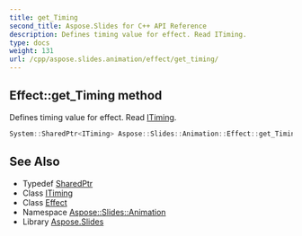 ```yaml
---
title: get_Timing
second_title: Aspose.Slides for C++ API Reference
description: Defines timing value for effect. Read ITiming.
type: docs
weight: 131
url: /cpp/aspose.slides.animation/effect/get_timing/
---
```

## Effect::get_Timing method


Defines timing value for effect. Read [ITiming](../../itiming/).

```cpp
System::SharedPtr<ITiming> Aspose::Slides::Animation::Effect::get_Timing() override
```

## See Also

* Typedef [SharedPtr](../../../system/sharedptr/)
* Class [ITiming](../../itiming/)
* Class [Effect](../)
* Namespace [Aspose::Slides::Animation](../../)
* Library [Aspose.Slides](../../../)
